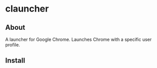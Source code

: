 # clauncher

## About
A launcher for Google Chrome. Launches Chrome with a specific user profile.

## Install

